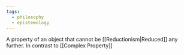 ```yaml
---
tags:
  - philosophy
  - epistemology
---
```

A property of an object that cannot be [[Reductionism|Reduced]] any further.
In contrast to [[Complex Property]]